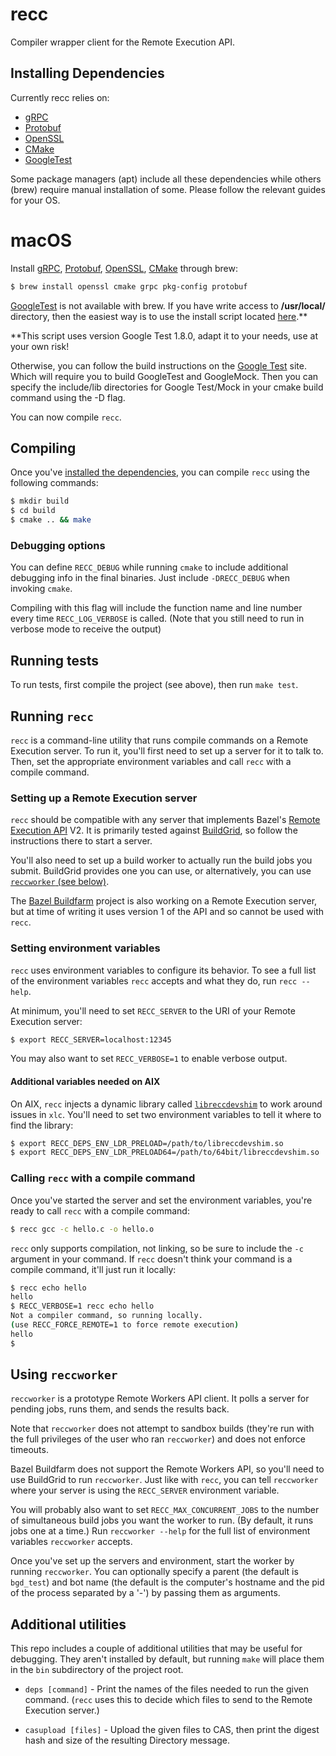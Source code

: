 # recc
Compiler wrapper client for the Remote Execution API.

## Installing Dependencies
Currently recc relies on: 

* [gRPC][]
* [Protobuf][] 
* [OpenSSL][]
* [CMake][]
* [GoogleTest][]

Some package managers (apt) include all these dependencies while others (brew) require manual installation of some. Please follow the relevant guides for your OS.  

# macOS

Install [gRPC][], [Protobuf][], [OpenSSL][], [CMake][] through brew:

```sh
$ brew install openssl cmake grpc pkg-config protobuf
```

[GoogleTest][] is not available with brew. If you have write access to **/usr/local/** directory, then the easiest way is to use the install script located [here](https://gist.github.com/butuzov/e7df782c31171f9563057871d0ae444a).**

**This script uses version Google Test 1.8.0, adapt it to your needs, use at your own risk! 

Otherwise, you can follow the build instructions on the [Google Test](https://github.com/google/googletest/blob/master/googletest/README.md) site. Which will require you to build GoogleTest and GoogleMock. Then you can specify the include/lib directories for Google Test/Mock in your cmake build command using the -D flag.

You can now compile `recc`.

<!-- # Linux -->
<!-- UPDATE ME -->


<!-- Reference links -->
[grpc]: https://grpc.io/
[protobuf]: https://github.com/google/protobuf/
[openssl]: https://www.openssl.org/
[cmake]: https://cmake.org/
[googletest]: https://github.com/google/googletest

## Compiling
Once you've [installed the dependencies](#Installing-Dependencies), you can compile `recc` using the following commands:

```sh
$ mkdir build
$ cd build
$ cmake .. && make
```

### Debugging options

You can define `RECC_DEBUG` while running `cmake` to include additional debugging info in the final binaries.
Just include `-DRECC_DEBUG` when invoking `cmake`.

Compiling with this flag will include the function name and line number every time `RECC_LOG_VERBOSE` is called.
(Note that you still need to run in verbose mode to receive the output)

## Running tests

To run tests, first compile the project (see above), then run
`make test`.

## Running `recc`

`recc` is a command-line utility that runs compile commands on a Remote
Execution server. To run it, you'll first need to set up a server for it to
talk to. Then, set the appropriate environment variables and call `recc`
with a compile command.

### Setting up a Remote Execution server

`recc` should be compatible with any server that implements Bazel's
[Remote Execution API][] V2. It is primarily tested against [BuildGrid][],
so follow the instructions there to start a server.

You'll also need to set up a build worker to actually run the build jobs
you submit. BuildGrid provides one you can use, or alternatively, you can
use [`reccworker` (see below)](#running-reccworker).

The [Bazel Buildfarm][] project is also working on a Remote Execution server,
but at time of writing it uses version 1 of the API and so cannot be used with
`recc`.

[remote execution api]: https://github.com/bazelbuild/remote-apis
[buildgrid]: https://gitlab.com/BuildGrid/buildgrid
[bazel buildfarm]: https://github.com/bazelbuild/bazel-buildfarm

### Setting environment variables

`recc` uses environment variables to configure its behavior. To see a full list
of the environment variables `recc` accepts and what they do, run
`recc --help`.

At minimum, you'll need to set `RECC_SERVER` to the URI of your Remote
Execution server:

```sh
$ export RECC_SERVER=localhost:12345
```

You may also want to set `RECC_VERBOSE=1` to enable verbose output.

#### Additional variables needed on AIX

On AIX, `recc` injects a dynamic library called [`libreccdevshim`][] to
work around issues in `xlc`. You'll need to set two environment variables to
tell it where to find the library:

```sh
$ export RECC_DEPS_ENV_LDR_PRELOAD=/path/to/libreccdevshim.so
$ export RECC_DEPS_ENV_LDR_PRELOAD64=/path/to/64bit/libreccdevshim.so
```

[`libreccdevshim`]: src/lib/reccdevshim

### Calling `recc` with a compile command

Once you've started the server and set the environment variables, you're ready
to call `recc` with a compile command: 

```sh
$ recc gcc -c hello.c -o hello.o
```

`recc` only supports compilation, not linking, so be sure to include the `-c`
argument in your command. If `recc` doesn't think your command is a compile
command, it'll just run it locally:

```sh
$ recc echo hello
hello
$ RECC_VERBOSE=1 recc echo hello
Not a compiler command, so running locally.
(use RECC_FORCE_REMOTE=1 to force remote execution)
hello
$
```

## Using `reccworker`

`reccworker` is a prototype Remote Workers API client. It polls a server for
pending jobs, runs them, and sends the results back.

Note that `reccworker` does not attempt to sandbox builds (they're run with
the full privileges of the user who ran `reccworker`) and does not enforce
timeouts.

Bazel Buildfarm does not support the Remote Workers API, so you'll need to
use BuildGrid to run `reccworker`. Just like with `recc`, you can tell
`reccworker` where your server is using the `RECC_SERVER` environment variable.

You will probably also want to set `RECC_MAX_CONCURRENT_JOBS` to the number of
simultaneous build jobs you want the worker to run. (By default, it runs jobs
one at a time.) Run `reccworker --help` for the full list of environment
variables `reccworker` accepts.

Once you've set up the servers and environment, start the worker by
running `reccworker`. You can optionally specify a parent (the default
is `bgd_test`) and bot name (the default is the computer's hostname
and the pid of the process separated by a '-') by passing them as
arguments.

## Additional utilities

This repo includes a couple of additional utilities that may be useful for
debugging. They aren't installed by default, but running `make` will place
them in the `bin` subdirectory of the project root.

- `deps [command]` - Print the names of the files needed to run the given
  command. (`recc` uses this to decide which files to send to the Remote
  Execution server.)

- `casupload [files]` - Upload the given files to CAS, then print the digest
  hash and size of the resulting Directory message.
